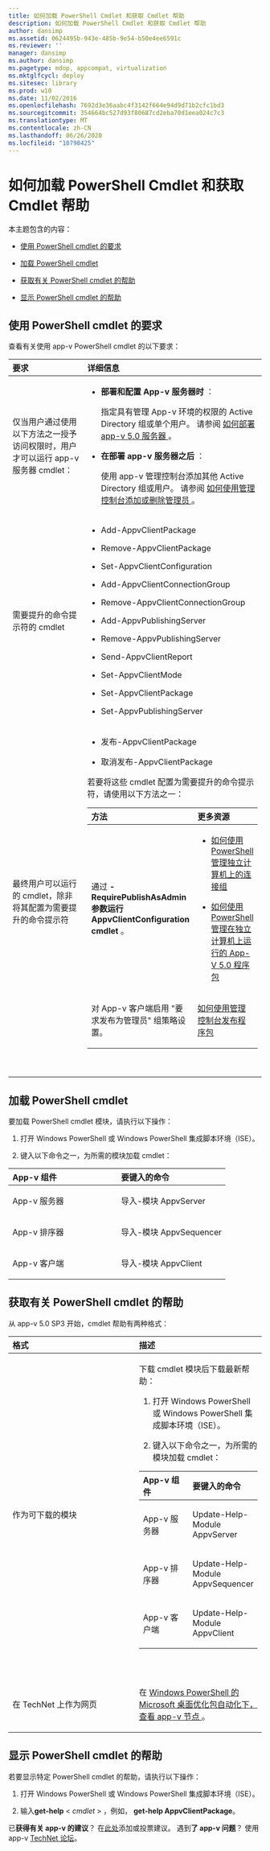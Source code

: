 ```yaml
---
title: 如何加载 PowerShell Cmdlet 和获取 Cmdlet 帮助
description: 如何加载 PowerShell Cmdlet 和获取 Cmdlet 帮助
author: dansimp
ms.assetid: 0624495b-943e-485b-9e54-b50e4ee6591c
ms.reviewer: ''
manager: dansimp
ms.author: dansimp
ms.pagetype: mdop, appcompat, virtualization
ms.mktglfcycl: deploy
ms.sitesec: library
ms.prod: w10
ms.date: 11/02/2016
ms.openlocfilehash: 7692d3e36aabc4f3142f664e94d9d71b2cfc1bd3
ms.sourcegitcommit: 354664bc527d93f80687cd2eba70d1eea024c7c3
ms.translationtype: MT
ms.contentlocale: zh-CN
ms.lasthandoff: 06/26/2020
ms.locfileid: "10798425"
---
```

# 如何加载 PowerShell Cmdlet 和获取 Cmdlet 帮助


本主题包含的内容：

-   [使用 PowerShell cmdlet 的要求](#bkmk-reqs-using-posh)

-   [加载 PowerShell cmdlet](#bkmk-load-cmdlets)

-   [获取有关 PowerShell cmdlet 的帮助](#bkmk-get-cmdlet-help)

-   [显示 PowerShell cmdlet 的帮助](#bkmk-display-help-cmdlet)

## <a href="" id="bkmk-reqs-using-posh"></a>使用 PowerShell cmdlet 的要求


查看有关使用 app-v PowerShell cmdlet 的以下要求：

<table>
<colgroup>
<col width="50%" />
<col width="50%" />
</colgroup>
<thead>
<tr class="header">
<th align="left">要求</th>
<th align="left">详细信息</th>
</tr>
</thead>
<tbody>
<tr class="odd">
<td align="left"><p>仅当用户通过使用以下方法之一授予访问权限时，用户才可以运行 app-v 服务器 cmdlet：</p></td>
<td align="left"><ul>
<li><p><strong>部署和配置 App-v 服务器时 </strong> ：</p>
<p>指定具有管理 App-v 环境的权限的 Active Directory 组或单个用户。 请参阅 <a href="how-to-deploy-the-app-v-50-server-50sp3.md" data-raw-source="[How to Deploy the App-V 5.0 Server](how-to-deploy-the-app-v-50-server-50sp3.md)"> 如何部署 app-v 5.0 服务器 </a> 。</p></li>
<li><p><strong>在部署 app-v 服务器之后 </strong> ：</p>
<p>使用 app-v 管理控制台添加其他 Active Directory 组或用户。 请参阅 <a href="how-to-add-or-remove-an-administrator-by-using-the-management-console.md" data-raw-source="[How to Add or Remove an Administrator by Using the Management Console](how-to-add-or-remove-an-administrator-by-using-the-management-console.md)"> 如何使用管理控制台添加或删除管理员 </a> 。</p></li>
</ul></td>
</tr>
<tr class="even">
<td align="left"><p>需要提升的命令提示符的 cmdlet</p></td>
<td align="left"><ul>
<li><p>Add-AppvClientPackage</p></li>
<li><p>Remove-AppvClientPackage</p></li>
<li><p>Set-AppvClientConfiguration</p></li>
<li><p>Add-AppvClientConnectionGroup</p></li>
<li><p>Remove-AppvClientConnectionGroup</p></li>
<li><p>Add-AppvPublishingServer</p></li>
<li><p>Remove-AppvPublishingServer</p></li>
<li><p>Send-AppvClientReport</p></li>
<li><p>Set-AppvClientMode</p></li>
<li><p>Set-AppvClientPackage</p></li>
<li><p>Set-AppvPublishingServer</p></li>
</ul></td>
</tr>
<tr class="odd">
<td align="left"><p>最终用户可以运行的 cmdlet，除非将其配置为需要提升的命令提示符</p></td>
<td align="left"><ul>
<li><p>发布-AppvClientPackage</p></li>
<li><p>取消发布-AppvClientPackage</p></li>
</ul>
<p>若要将这些 cmdlet 配置为需要提升的命令提示符，请使用以下方法之一：</p>
<table>
<colgroup>
<col width="50%" />
<col width="50%" />
</colgroup>
<thead>
<tr class="header">
<th align="left">方法</th>
<th align="left">更多资源</th>
</tr>
</thead>
<tbody>
<tr class="odd">
<td align="left"><p><strong> </strong> 通过 <strong> -RequirePublishAsAdmin 参数运行 AppvClientConfiguration cmdlet </strong> 。</p></td>
<td align="left"><ul>
<li><p><a href="how-to-manage-connection-groups-on-a-stand-alone-computer-by-using-powershell.md#bkmk-admin-only-posh-topic-cg" data-raw-source="[How to Manage Connection Groups on a Stand-alone Computer by Using PowerShell](how-to-manage-connection-groups-on-a-stand-alone-computer-by-using-powershell.md#bkmk-admin-only-posh-topic-cg)">如何使用 PowerShell 管理独立计算机上的连接组</a></p></li>
<li><p><a href="how-to-manage-app-v-50-packages-running-on-a-stand-alone-computer-by-using-powershell.md" data-raw-source="[How to Manage App-V 5.0 Packages Running on a Stand-Alone Computer by Using PowerShell](how-to-manage-app-v-50-packages-running-on-a-stand-alone-computer-by-using-powershell.md)">如何使用 PowerShell 管理在独立计算机上运行的 App-V 5.0 程序包</a></p></li>
</ul></td>
</tr>
<tr class="even">
<td align="left"><p>对 App-v 客户端启用 "要求发布为管理员" 组策略设置。</p></td>
<td align="left"><p><a href="how-to-publish-a-package-by-using-the-management-console-50.md" data-raw-source="[How to Publish a Package by Using the Management Console](how-to-publish-a-package-by-using-the-management-console-50.md)">如何使用管理控制台发布程序包</a> </p></td>
</tr>
</tbody>
</table>
<p> </p></td>
</tr>
</tbody>
</table>

 

## <a href="" id="bkmk-load-cmdlets"></a>加载 PowerShell cmdlet
要加载 PowerShell cmdlet 模块，请执行以下操作：

1.  打开 Windows PowerShell 或 Windows PowerShell 集成脚本环境（ISE）。

2.  键入以下命令之一，为所需的模块加载 cmdlet：

<table>
<colgroup>
<col width="50%" />
<col width="50%" />
</colgroup>
<thead>
<tr class="header">
<th align="left">App-v 组件</th>
<th align="left">要键入的命令</th>
</tr>
</thead>
<tbody>
<tr class="odd">
<td align="left"><p>App-v 服务器</p></td>
<td align="left"><p>导入-模块 AppvServer</p></td>
</tr>
<tr class="even">
<td align="left"><p>App-v 排序器</p></td>
<td align="left"><p>导入-模块 AppvSequencer</p></td>
</tr>
<tr class="odd">
<td align="left"><p>App-v 客户端</p></td>
<td align="left"><p>导入-模块 AppvClient</p></td>
</tr>
</tbody>
</table>

 

## <a href="" id="bkmk-get-cmdlet-help"></a>获取有关 PowerShell cmdlet 的帮助
从 app-v 5.0 SP3 开始，cmdlet 帮助有两种格式：

<table>
<colgroup>
<col width="50%" />
<col width="50%" />
</colgroup>
<thead>
<tr class="header">
<th align="left">格式</th>
<th align="left">描述</th>
</tr>
</thead>
<tbody>
<tr class="odd">
<td align="left"><p>作为可下载的模块</p></td>
<td align="left"><p>下载 cmdlet 模块后下载最新帮助：</p>
<ol>
<li><p>打开 Windows PowerShell 或 Windows PowerShell 集成脚本环境（ISE）。</p></li>
<li><p>键入以下命令之一，为所需的模块加载 cmdlet：</p></li>
</ol>
<table>
<colgroup>
<col width="50%" />
<col width="50%" />
</colgroup>
<thead>
<tr class="header">
<th align="left">App-v 组件</th>
<th align="left">要键入的命令</th>
</tr>
</thead>
<tbody>
<tr class="odd">
<td align="left"><p>App-v 服务器</p></td>
<td align="left"><p>Update-Help-Module AppvServer</p></td>
</tr>
<tr class="even">
<td align="left"><p>App-v 排序器</p></td>
<td align="left"><p>Update-Help-Module AppvSequencer</p></td>
</tr>
<tr class="odd">
<td align="left"><p>App-v 客户端</p></td>
<td align="left"><p>Update-Help-Module AppvClient</p></td>
</tr>
</tbody>
</table>
<p> </p></td>
</tr>
<tr class="even">
<td align="left"><p>在 TechNet 上作为网页</p></td>
<td align="left"><p>在 <a href="https://technet.microsoft.com/library/dn520245.aspx" data-raw-source="[Microsoft Desktop Optimization Pack Automation with Windows PowerShell](https://technet.microsoft.com/library/dn520245.aspx)"> Windows PowerShell 的 Microsoft 桌面优化包自动化下，查看 app-v 节点 </a> 。</p></td>
</tr>
</tbody>
</table>

 

## <a href="" id="bkmk-display-help-cmdlet"></a>显示 PowerShell cmdlet 的帮助
若要显示特定 PowerShell cmdlet 的帮助，请执行以下操作：

1.  打开 Windows PowerShell 或 Windows PowerShell 集成脚本环境（ISE）。

2.  输入**get-help** &lt; *cmdlet* &gt; ，例如， **get-help AppvClientPackage**。

已**获得有关 app-v 的建议**？ 在[此处](http://appv.uservoice.com/forums/280448-microsoft-application-virtualization)添加或投票建议。 遇到**了 app-v 问题**？ 使用 app-v [TechNet 论坛](https://social.technet.microsoft.com/Forums/home?forum=mdopappv)。

 

 





